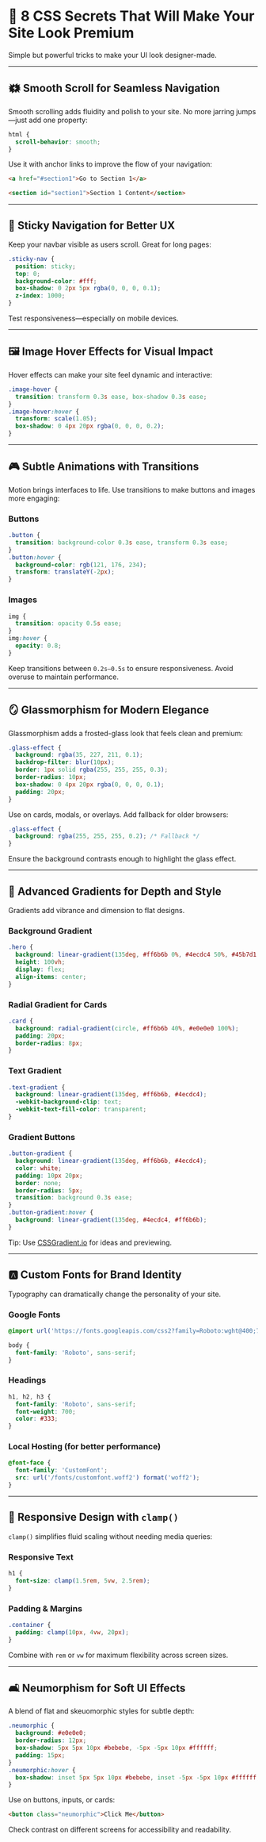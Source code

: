 # 🎨 8 CSS Secrets That Will Make Your Site Look Premium

Simple but powerful tricks to make your UI look designer-made.

---

## 🗱️ Smooth Scroll for Seamless Navigation

Smooth scrolling adds fluidity and polish to your site. No more jarring jumps—just add one property:

```css
html {
  scroll-behavior: smooth;
}
```

Use it with anchor links to improve the flow of your navigation:

```html
<a href="#section1">Go to Section 1</a>

<section id="section1">Section 1 Content</section>
```

---

## 📌 Sticky Navigation for Better UX

Keep your navbar visible as users scroll. Great for long pages:

```css
.sticky-nav {
  position: sticky;
  top: 0;
  background-color: #fff;
  box-shadow: 0 2px 5px rgba(0, 0, 0, 0.1);
  z-index: 1000;
}
```

Test responsiveness—especially on mobile devices.

---

## 🖼️ Image Hover Effects for Visual Impact

Hover effects can make your site feel dynamic and interactive:

```css
.image-hover {
  transition: transform 0.3s ease, box-shadow 0.3s ease;
}
.image-hover:hover {
  transform: scale(1.05);
  box-shadow: 0 4px 20px rgba(0, 0, 0, 0.2);
}
```

---

## 🎮 Subtle Animations with Transitions

Motion brings interfaces to life. Use transitions to make buttons and images more engaging:

### Buttons
```css
.button {
  transition: background-color 0.3s ease, transform 0.3s ease;
}
.button:hover {
  background-color: rgb(121, 176, 234);
  transform: translateY(-2px);
}
```

### Images
```css
img {
  transition: opacity 0.5s ease;
}
img:hover {
  opacity: 0.8;
}
```

Keep transitions between `0.2s–0.5s` to ensure responsiveness. Avoid overuse to maintain performance.

---

## 🪞 Glassmorphism for Modern Elegance

Glassmorphism adds a frosted-glass look that feels clean and premium:

```css
.glass-effect {
  background: rgba(35, 227, 211, 0.1);
  backdrop-filter: blur(10px);
  border: 1px solid rgba(255, 255, 255, 0.3);
  border-radius: 10px;
  box-shadow: 0 4px 20px rgba(0, 0, 0, 0.1);
  padding: 20px;
}
```

Use on cards, modals, or overlays. Add fallback for older browsers:

```css
.glass-effect {
  background: rgba(255, 255, 255, 0.2); /* Fallback */
}
```

Ensure the background contrasts enough to highlight the glass effect.

---

## 🌈 Advanced Gradients for Depth and Style

Gradients add vibrance and dimension to flat designs.

### Background Gradient
```css
.hero {
  background: linear-gradient(135deg, #ff6b6b 0%, #4ecdc4 50%, #45b7d1 100%);
  height: 100vh;
  display: flex;
  align-items: center;
}
```

### Radial Gradient for Cards
```css
.card {
  background: radial-gradient(circle, #ff6b6b 40%, #e0e0e0 100%);
  padding: 20px;
  border-radius: 8px;
}
```

### Text Gradient
```css
.text-gradient {
  background: linear-gradient(135deg, #ff6b6b, #4ecdc4);
  -webkit-background-clip: text;
  -webkit-text-fill-color: transparent;
}
```

### Gradient Buttons
```css
.button-gradient {
  background: linear-gradient(135deg, #ff6b6b, #4ecdc4);
  color: white;
  padding: 10px 20px;
  border: none;
  border-radius: 5px;
  transition: background 0.3s ease;
}
.button-gradient:hover {
  background: linear-gradient(135deg, #4ecdc4, #ff6b6b);
}
```

Tip: Use [CSSGradient.io](https://cssgradient.io/) for ideas and previewing.

---

## 🅰️ Custom Fonts for Brand Identity

Typography can dramatically change the personality of your site.

### Google Fonts
```css
@import url('https://fonts.googleapis.com/css2?family=Roboto:wght@400;700&display=swap');

body {
  font-family: 'Roboto', sans-serif;
}
```

### Headings
```css
h1, h2, h3 {
  font-family: 'Roboto', sans-serif;
  font-weight: 700;
  color: #333;
}
```

### Local Hosting (for better performance)
```css
@font-face {
  font-family: 'CustomFont';
  src: url('/fonts/customfont.woff2') format('woff2');
}
```

---

## 📏 Responsive Design with `clamp()`

`clamp()` simplifies fluid scaling without needing media queries:

### Responsive Text
```css
h1 {
  font-size: clamp(1.5rem, 5vw, 2.5rem);
}
```

### Padding & Margins
```css
.container {
  padding: clamp(10px, 4vw, 20px);
}
```

Combine with `rem` or `vw` for maximum flexibility across screen sizes.

---

## 🛋️ Neumorphism for Soft UI Effects

A blend of flat and skeuomorphic styles for subtle depth:

```css
.neumorphic {
  background: #e0e0e0;
  border-radius: 12px;
  box-shadow: 5px 5px 10px #bebebe, -5px -5px 10px #ffffff;
  padding: 15px;
}
.neumorphic:hover {
  box-shadow: inset 5px 5px 10px #bebebe, inset -5px -5px 10px #ffffff;
}
```

Use on buttons, inputs, or cards:

```html
<button class="neumorphic">Click Me</button>
```

Check contrast on different screens for accessibility and readability.

